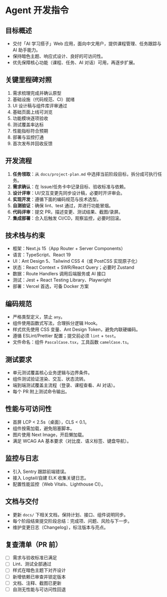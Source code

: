 # Agent 开发指令

## 目标概述
- 交付「AI 学习搭子」Web 应用，面向中文用户，提供课程管理、任务跟踪与 AI 助手能力。
- 保持暗色主题、响应式设计、良好的可访问性。
- 优先保障核心功能（课程、任务、AI 对话）可用，再逐步扩展。

## 关键里程碑对照
1. 需求梳理完成并确认原型
2. 基础设施（代码规范、CI）就绪
3. UI 设计稿与组件库评审通过
4. 基础页面上线可浏览
5. 功能模块逐项验收
6. 测试覆盖率达标
7. 性能指标符合预期
8. 部署与监控打通
9. 首次发布并回收反馈

## 开发流程
1. **任务领取**：从 `docs/project-plan.md` 中选择当前阶段目标，拆分成可执行任务。
2. **需求确认**：在 Issue/任务卡中记录目标、验收标准与依赖。
3. **设计评审**：UI/交互变更先同步设计稿，必要时开评审会。
4. **实现开发**：遵循下面的编码规范与技术选型。
5. **自测验证**：确保 lint、test 通过，并进行功能冒烟。
6. **代码评审**：提交 PR，描述变更、测试结果、截图/录屏。
7. **集成部署**：合入后触发 CI/CD，观察监控，必要时回滚。

## 技术栈与约束
- 框架：Next.js 15（App Router + Server Components）
- 语言：TypeScript、React 19
- UI：Ant Design 5、Tailwind CSS 4（或 PostCSS 实现原子化）
- 状态：React Context + SWR/React Query；必要时 Zustand
- 数据：Route Handlers 调用后端服务或 AI 接口
- 测试：Jest + React Testing Library、Playwright
- 部署：Vercel 首选，可备 Docker 方案

## 编码规范
- 严格类型定义，禁止 `any`。
- 组件使用函数式写法，合理拆分逻辑 Hook。
- 样式优先使用 CSS 变量、Ant Design Token，避免内联硬编码。
- 遵循 ESLint/Prettier 配置；提交前必须 `lint` + `test`。
- 文件命名：组件 `PascalCase.tsx`，工具函数 `camelCase.ts`。

## 测试要求
- 单元测试覆盖核心业务逻辑与边界条件。
- 组件测试验证渲染、交互、状态流转。
- 端到端测试覆盖主流程（登录、课程查看、AI 对话）。
- 每个 PR 附上测试命令输出。

## 性能与可访问性
- 首屏 LCP < 2.5s（桌面），CLS < 0.1。
- 组件按需加载，避免阻塞脚本。
- 图片使用 Next Image，开启懒加载。
- 满足 WCAG AA 基本要求（对比度、语义标签、键盘导航）。

## 监控与日志
- 引入 Sentry 跟踪前端错误。
- 接入 Logtail/自建 ELK 收集关键日志。
- 配置性能监控（Web Vitals、Lighthouse CI）。

## 文档与交付
- 更新 `docs/` 下相关文档，保持计划、接口、组件说明同步。
- 每个阶段结束提交阶段总结：完成项、问题、风险与下一步。
- 维护变更日志（Changelog），标注版本与亮点。

## 复查清单（PR 前）
- [ ] 需求与验收标准已满足
- [ ] Lint、测试全部通过
- [ ] 样式在暗色主题下对齐设计
- [ ] 新增依赖已审查并锁定版本
- [ ] 文档、注释、截图已更新
- [ ] 自测无性能与可访问性回退
